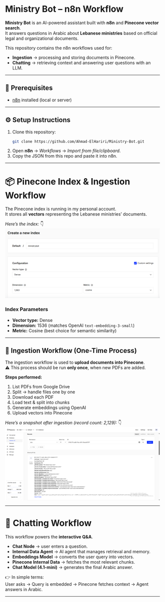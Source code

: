 # Ministry Bot – n8n Workflow

**Ministry Bot** is an AI-powered assistant built with **n8n** and **Pinecone vector search**.  
It answers questions in Arabic about **Lebanese ministries** based on official legal and organizational documents.  

This repository contains the n8n workflows used for:  
- **Ingestion** → processing and storing documents in Pinecone.  
- **Chatting** → retrieving context and answering user questions with an LLM.  

---

## 🚀 Prerequisites
- [n8n](https://n8n.io) installed (local or server)  

---

## ⚙️ Setup Instructions
1. Clone this repository:
   ```bash
   git clone https://github.com/Ahmad-ElHariri/Ministry-Bot.git
   ```
2. Open **n8n** → *Workflows* → *Import from file/clipboard*.  
3. Copy the JSON from this repo and paste it into n8n.  

---

# 📦 Pinecone Index & Ingestion Workflow

The Pinecone index is running in my personal account.  
It stores all **vectors** representing the Lebanese ministries’ documents.  

*Here’s the index:* 👇  
![Pinecone Index](https://raw.githubusercontent.com/Ahmad-ElHariri/Ministry-Bot/main/Pinecone%20index.png)

### Index Parameters
- **Vector type:** Dense  
- **Dimension:** 1536 (matches OpenAI `text-embedding-3-small`)  
- **Metric:** Cosine (best choice for semantic similarity)  

---

## 📝 Ingestion Workflow (One-Time Process)
The ingestion workflow is used to **upload documents into Pinecone**.  
⚠️ This process should be run **only once**, when new PDFs are added.  

**Steps performed:**  
1. List PDFs from Google Drive  
2. Split → handle files one by one  
3. Download each PDF  
4. Load text & split into chunks  
5. Generate embeddings using OpenAI  
6. Upload vectors into Pinecone  

*Here’s a snapshot after ingestion (record count: 2,129):* 👇  
![Pinecone Chunks](https://raw.githubusercontent.com/Ahmad-ElHariri/Ministry-Bot/main/Pinecone%20Chunks.png)

---

# 💬 Chatting Workflow

This workflow powers the **interactive Q&A**.  

- **Chat Node** → user enters a question.  
- **Internal Data Agent** → AI agent that manages retrieval and memory.  
- **Embeddings Model** → converts the user query into vectors.  
- **Pinecone Internal Data** → fetches the most relevant chunks.  
- **Chat Model (4.1-mini)** → generates the final Arabic answer.  

👉 In simple terms:  
User asks → Query is embedded → Pinecone fetches context → Agent answers in Arabic.  

---
